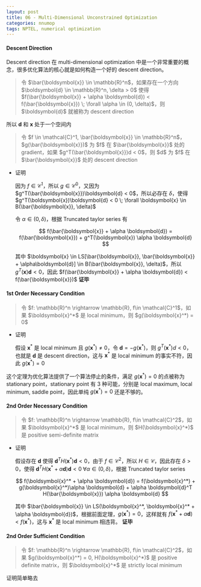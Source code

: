 ```yaml
---
layout: post
title: 06 - Multi-Dimensional Unconstrained Optimization
categories: nnumop
tags: NPTEL, numerical optimization
---
```


#### Descent Direction

Descent direction 在 multi-dimensional optimization 中是一个非常重要的概念，很多优化算法的核心就是如何构造一个好的 descent direction。

<blockquote>
令 $\bar{\boldsymbol{x}} \in \mathbb{R}^n$，如果存在一个方向 $\boldsymbol{d} \in \mathbb{R}^n, \delta > 0$ 使得 $f(\bar{\boldsymbol{x}} + \alpha \boldsymbol{d}) < f(\bar{\boldsymbol{x}}) \; \forall \alpha \in (0, \delta)$，则 $\boldsymbol{d}$ 就被称为 descent direction
</blockquote>

所以 $\boldsymbol{d}$ 和 $\boldsymbol{x}$ 处于一个空间内

<blockquote>
令 $f \in \mathcal{C}^1, \bar{\boldsymbol{x}} \in \mathbb{R}^n$，$g(\bar{\boldsymbol{x}})$ 为 $f$ 在 $\bar{\boldsymbol{x}}$ 处的 gradient，如果 $g^T(\bar{\boldsymbol{x}})d < 0$，则 $d$ 为 $f$ 在 $\bar{\boldsymbol{x}}$ 处的 descent direction
</blockquote>

* 证明

  因为 $f\in \mathcal{C}^1$，所以 $g \in \mathcal{C}^0$，又因为 $g^T(\bar{\boldsymbol{x}})\boldsymbol{d} < 0$，所以必存在 $\delta$，使得 $g^T(\boldsymbol{x})\boldsymbol{d} < 0 \; \forall \boldsymbol{x} \in B(\bar{\boldsymbol{x}}, \delta)$
  
  令 $\alpha \in (0, \delta)$，根据 Truncated taylor series 有

  $$
  f(\bar{\boldsymbol{x}} + \alpha \boldsymbol{d}) = f(\bar{\boldsymbol{x}}) + g^T(\boldsymbol{x}) \alpha \boldsymbol{d}
  $$

  其中 $\boldsymbol{x} \in LS[\bar{\boldsymbol{x}}, \bar{\boldsymbol{x}} + \alpha\boldsymbol{d}] \in B(\bar{\boldsymbol{x}}, \delta)$，所以 $g^T(\boldsymbol{x})\boldsymbol{d} < 0$，因此 $f(\bar{\boldsymbol{x}} + \alpha \boldsymbol{d}) < f(\bar{\boldsymbol{x}})$ **证毕**

#### 1st Order Necessary Condition

<blockquote>
令 $f: \mathbb{R}^n \rightarrow \mathbb{R}, f\in \mathcal{C}^1$，如果 $\boldsymbol{x}^*$ 是 local minimum，则 $g(\boldsymbol{x}^*) = 0$
</blockquote>

* 证明

  假设 $\boldsymbol{x}^*$ 是 local minimum 且 $g(\boldsymbol{x}^*) \neq 0$，令 $\boldsymbol{d} = -g(\boldsymbol{x}^*)$，则 $g^T(\boldsymbol{x}^*)d < 0$，也就是 $\boldsymbol{d}$ 是 descent direction，这与 $\boldsymbol{x}^*$ 是 local minimum 的事实不符，因此 $g(\boldsymbol{x}^*) = 0$

这个定理为优化算法提供了一个算法停止的条件，满足 $g(\boldsymbol{x}^*) = 0$ 的点被称为 stationary point，stationary point 有 3 种可能，分别是 local maximum, local minimum, saddle point，因此单纯 $g(\boldsymbol{x}^*) = 0$ 还是不够的。

#### 2nd Order Necessary Condition

<blockquote>
令 $f: \mathbb{R}^n \rightarrow \mathbb{R}, f\in \mathcal{C}^2$，如果 $\boldsymbol{x}^*$ 是 local minimum，则 $H(\boldsymbol{x}^*)$ 是 positive semi-definite matrix
</blockquote>

* 证明

  假设存在 $\boldsymbol{d}$ 使得 $\boldsymbol{d}^T H(\boldsymbol{x}^*)\boldsymbol{d} < 0$，由于 $f \in \mathcal{C}^2$，所以 $H \in \mathcal{C}$，因此存在 $\delta > 0$，使得 $\boldsymbol{d}^T H(\boldsymbol{x}^* + \alpha \boldsymbol{d})\boldsymbol{d} < 0 \; \forall \alpha \in (0, \delta)$，根据 Truncated taylor series

  $$
  f(\boldsymbol{x}^* + \alpha \boldsymbol{d}) = f(\boldsymbol{x}^*) + g(\boldsymbol{x}^*)\alpha \boldsymbol{d} + \alpha \boldsymbol{d}^T H(\bar{\boldsymbol{x}}) \alpha \boldsymbol{d}
  $$

  其中 $\bar{\boldsymbol{x}} \in LS(\boldsymbol{x}^*, \boldsymbol{x}^* + \alpha \boldsymbol{d})$，根据前面定理，$g(\boldsymbol{x}^*) = 0$，这样就有 $f(\boldsymbol{x}^* + \alpha \boldsymbol{d}) < f(\boldsymbol{x}^*)$，这与 $\boldsymbol{x}^*$ 是 local minimum 相违背。 **证毕**

#### 2nd Order Sufficient Condition

<blockquote>
令 $f: \mathbb{R}^n \rightarrow \mathbb{R}, f\in \mathcal{C}^2$，如果 $g(\boldsymbol{x}^*) = 0, H(\boldsymbol{x}^*)$ 是 positive definite matrix，则 $\boldsymbol{x}^*$ 是 strictly local minimum
</blockquote>

证明简单略去
